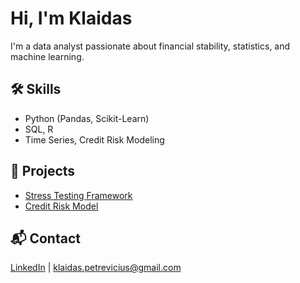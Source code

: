 # Hi, I'm Klaidas

I'm a data analyst passionate about financial stability, statistics, and machine learning.

## 🛠 Skills
- Python (Pandas, Scikit-Learn)
- SQL, R
- Time Series, Credit Risk Modeling

## 📁 Projects

- [Stress Testing Framework](./projects/stress-testing/)
- [Credit Risk Model](./projects/credit-risk-model/)


## 📬 Contact
[LinkedIn](https://www.linkedin.com/in/klaidas-petrevičius) | klaidas.petrevicius@gmail.com
